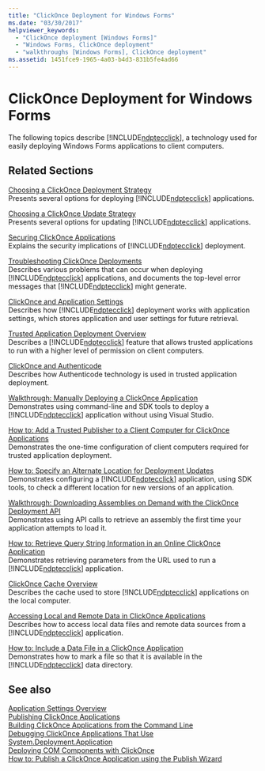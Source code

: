 ```yaml
---
title: "ClickOnce Deployment for Windows Forms"
ms.date: "03/30/2017"
helpviewer_keywords: 
  - "ClickOnce deployment [Windows Forms]"
  - "Windows Forms, ClickOnce deployment"
  - "walkthroughs [Windows Forms], ClickOnce deployment"
ms.assetid: 1451fce9-1965-4a03-b4d3-831b5fe4ad66
---
```

# ClickOnce Deployment for Windows Forms
The following topics describe [!INCLUDE[ndptecclick](../../../includes/ndptecclick-md.md)], a technology used for easily deploying Windows Forms applications to client computers.  
  
## Related Sections  
 [Choosing a ClickOnce Deployment Strategy](/visualstudio/deployment/choosing-a-clickonce-deployment-strategy)  
 Presents several options for deploying [!INCLUDE[ndptecclick](../../../includes/ndptecclick-md.md)] applications.  
  
 [Choosing a ClickOnce Update Strategy](/visualstudio/deployment/choosing-a-clickonce-update-strategy)  
 Presents several options for updating [!INCLUDE[ndptecclick](../../../includes/ndptecclick-md.md)] applications.  
  
 [Securing ClickOnce Applications](/visualstudio/deployment/securing-clickonce-applications)  
 Explains the security implications of [!INCLUDE[ndptecclick](../../../includes/ndptecclick-md.md)] deployment.  
  
 [Troubleshooting ClickOnce Deployments](/visualstudio/deployment/troubleshooting-clickonce-deployments)  
 Describes various problems that can occur when deploying [!INCLUDE[ndptecclick](../../../includes/ndptecclick-md.md)] applications, and documents the top-level error messages that [!INCLUDE[ndptecclick](../../../includes/ndptecclick-md.md)] might generate.  
  
 [ClickOnce and Application Settings](/visualstudio/deployment/clickonce-and-application-settings)  
 Describes how [!INCLUDE[ndptecclick](../../../includes/ndptecclick-md.md)] deployment works with application settings, which stores application and user settings for future retrieval.  
  
 [Trusted Application Deployment Overview](/visualstudio/deployment/trusted-application-deployment-overview)  
 Describes a [!INCLUDE[ndptecclick](../../../includes/ndptecclick-md.md)] feature that allows trusted applications to run with a higher level of permission on client computers.  
  
 [ClickOnce and Authenticode](/visualstudio/deployment/clickonce-and-authenticode)  
 Describes how Authenticode technology is used in trusted application deployment.  
  
 [Walkthrough: Manually Deploying a ClickOnce Application](/visualstudio/deployment/walkthrough-manually-deploying-a-clickonce-application)  
 Demonstrates using command-line and SDK tools to deploy a [!INCLUDE[ndptecclick](../../../includes/ndptecclick-md.md)] application without using Visual Studio.  
  
 [How to: Add a Trusted Publisher to a Client Computer for ClickOnce Applications](/visualstudio/deployment/how-to-add-a-trusted-publisher-to-a-client-computer-for-clickonce-applications)  
 Demonstrates the one-time configuration of client computers required for trusted application deployment.  
  
 [How to: Specify an Alternate Location for Deployment Updates](/visualstudio/deployment/how-to-specify-an-alternate-location-for-deployment-updates)  
 Demonstrates configuring a [!INCLUDE[ndptecclick](../../../includes/ndptecclick-md.md)] application, using SDK tools, to check a different location for new versions of an application.  
  
 [Walkthrough: Downloading Assemblies on Demand with the ClickOnce Deployment API](/visualstudio/deployment/walkthrough-downloading-assemblies-on-demand-with-the-clickonce-deployment-api)  
 Demonstrates using API calls to retrieve an assembly the first time your application attempts to load it.  
  
 [How to: Retrieve Query String Information in an Online ClickOnce Application](/visualstudio/deployment/how-to-retrieve-query-string-information-in-an-online-clickonce-application)  
 Demonstrates retrieving parameters from the URL used to run a [!INCLUDE[ndptecclick](../../../includes/ndptecclick-md.md)] application.  
  
 [ClickOnce Cache Overview](/visualstudio/deployment/clickonce-cache-overview)  
 Describes the cache used to store [!INCLUDE[ndptecclick](../../../includes/ndptecclick-md.md)] applications on the local computer.  
  
 [Accessing Local and Remote Data in ClickOnce Applications](/visualstudio/deployment/accessing-local-and-remote-data-in-clickonce-applications)  
 Describes how to access local data files and remote data sources from a [!INCLUDE[ndptecclick](../../../includes/ndptecclick-md.md)] application.  
  
 [How to: Include a Data File in a ClickOnce Application](/visualstudio/deployment/how-to-include-a-data-file-in-a-clickonce-application)  
 Demonstrates how to mark a file so that it is available in the [!INCLUDE[ndptecclick](../../../includes/ndptecclick-md.md)] data directory.  
  
## See also
 [Application Settings Overview](../../../docs/framework/winforms/advanced/application-settings-overview.md)  
 [Publishing ClickOnce Applications](/visualstudio/deployment/publishing-clickonce-applications)  
 [Building ClickOnce Applications from the Command Line](/visualstudio/deployment/building-clickonce-applications-from-the-command-line)  
 [Debugging ClickOnce Applications That Use System.Deployment.Application](https://msdn.microsoft.com/library/86f31948-2ca8-47c0-8e8b-c2b817bbf79f)  
 [Deploying COM Components with ClickOnce](/visualstudio/deployment/deploying-com-components-with-clickonce)  
 [How to: Publish a ClickOnce Application using the Publish Wizard](/visualstudio/deployment/how-to-publish-a-clickonce-application-using-the-publish-wizard)
